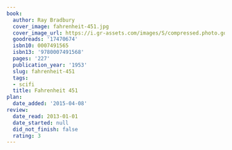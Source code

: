 ```yaml
---
book:
  author: Ray Bradbury
  cover_image: fahrenheit-451.jpg
  cover_image_url: https://i.gr-assets.com/images/S/compressed.photo.goodreads.com/books/1469704347l/17470674._SX98_.jpg
  goodreads: '17470674'
  isbn10: 0007491565
  isbn13: '9780007491568'
  pages: '227'
  publication_year: '1953'
  slug: fahrenheit-451
  tags:
  - scifi
  title: Fahrenheit 451
plan:
  date_added: '2015-04-08'
review:
  date_read: 2013-01-01
  date_started: null
  did_not_finish: false
  rating: 3
---
```

